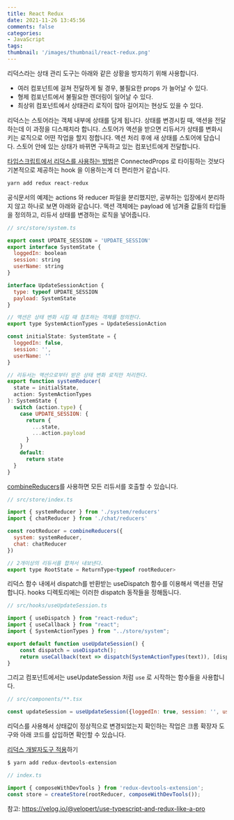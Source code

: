 ```yaml
---
title: React Redux
date: 2021-11-26 13:45:56
comments: false
categories:
- JavaScript
tags:
thumbnail: '/images/thumbnail/react-redux.png'
---
```


리덕스라는 상태 관리 도구는 아래와 같은 상황을 방지하기 위해 사용합니다.

- 여러 컴포넌트에 걸쳐 전달하게 될 경우, 불필요한 props 가 늘어날 수 있다.
- 형제 컴포넌트에서 불필요한 렌더링이 일어날 수 있다.
- 최상위 컴포넌트에서 상태관리 로직이 많아 길어지는 현상도 있을 수 있다.

리덕스는 스토어라는 객체 내부에 상태를 담게 됩니다.
상태를 변경시킬 때, 액션을 전달하는데 이 과정을 디스패치라 합니다.
스토어가 액션을 받으면 리듀서가 상태를 변화시키는 로직으로 어떤 작업을 할지 정합니다. 
액션 처리 후에 새 상태를 스토어에 담습니다. 
스토어 안에 있는 상태가 바뀌면 구독하고 있는 컴포넌트에게 전달합니다. 

[타입스크립트에서 리덕스를 사용하는 방법](https://ko.redux.js.org/recipes/usage-with-typescript)은 ConnectedProps 로 타이핑하는 것보다 기본적으로 제공하는 hook 을 이용하는게 더 편리한거 같습니다. 

```js
yarn add redux react-redux
```

공식문서의 예제는 actions 와 reducer 파일을 분리했지만, 공부하는 입장에서 분리하지 않고 하나로 보면 아래와 같습니다. 액션 객체에는 payload 에 넘겨줄 값들의 타입들을 정의하고, 리듀서 상태를 변경하는 로직을 넣어줍니다.

```js
// src/store/system.ts

export const UPDATE_SESSION = 'UPDATE_SESSION'
export interface SystemState {
  loggedIn: boolean
  session: string
  userName: string
}

interface UpdateSessionAction {
  type: typeof UPDATE_SESSION
  payload: SystemState
}

// 액션은 상태 변화 시킬 때 참조하는 객체를 정의한다.
export type SystemActionTypes = UpdateSessionAction

const initialState: SystemState = {
  loggedIn: false,
  session: '',
  userName: ''
}

// 리듀서는 액션으로부터 받은 상태 변화 로직만 처리한다. 
export function systemReducer(
  state = initialState,
  action: SystemActionTypes
): SystemState {
  switch (action.type) {
    case UPDATE_SESSION: {
      return {
        ...state,
        ...action.payload
      }
    }
    default:
      return state
  }
}
```

[combineReducers](https://lunit.gitbook.io/redux-in-korean/recipes/structuringreducers/usingcombinereducers)를 사용하면 모든 리듀서를 호출할 수 있습니다. 
 
```js
// src/store/index.ts

import { systemReducer } from './system/reducers'
import { chatReducer } from './chat/reducers'

const rootReducer = combineReducers({
  system: systemReducer,
  chat: chatReducer
})

// 2개이상의 리듀서를 합쳐서 내보낸다. 
export type RootState = ReturnType<typeof rootReducer>
```

리덕스 함수 내에서 dispatch를 반환받는 useDispatch 함수를 이용해서 액션을 전달합니다.
hooks 디렉토리에는 이러한 dispatch 동작들을 정해둡니다.  

```js
// src/hooks/useUpdateSession.ts

import { useDispatch } from "react-redux";
import { useCallback } from "react";
import { SystemActionTypes } from "../store/system";

export default function useUpdateSession() {
    const dispatch = useDispatch();
    return useCallback(text => dispatch(SystemActionTypes(text)), [dispatch]);
}
```

그리고 컴포넌트에서는 useUpdateSession 처럼 `use` 로 시작하는 함수들을 사용합니다. 

```js
// src/components/**.tsx

const updateSession = useUpdateSession({loggedIn: true, session: '', userName: ''};
```

리덕스를 사용해서 상태값이 정상적으로 변경되었는지 확인하는 작업은 크롬 확장자 도구와 아래 코드를 삽입하면 확인할 수 있습니다.  

[리덕스 개발자도구 적용](https://react.vlpt.us/redux/06-redux-devtools.html)하기 

```js
$ yarn add redux-devtools-extension

// index.ts

import { composeWithDevTools } from 'redux-devtools-extension';
const store = createStore(rootReducer, composeWithDevTools());
```

참고: https://velog.io/@velopert/use-typescript-and-redux-like-a-pro



